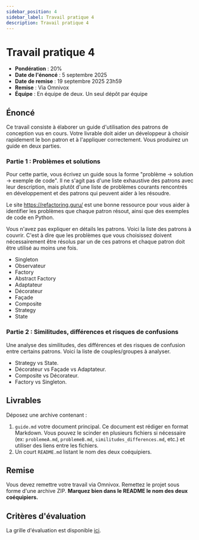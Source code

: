 ```yaml
---
sidebar_position: 4
sidebar_label: Travail pratique 4
description: Travail pratique 4
---
```


# Travail pratique 4

- **Pondération** : 20%
- **Date de l'énoncé** : 5 septembre 2025
- **Date de remise** : 19 septembre 2025 23h59
- **Remise** : Via Omnivox
- **Équipe** : En équipe de deux. Un seul dépôt par équipe

## Énoncé

Ce travail consiste à élaborer un guide d'utilisation des patrons de conception vus en
cours. Votre livrable doit aider un développeur à choisir rapidement le bon
patron et à l'appliquer correctement. Vous produirez un guide en deux parties.

### Partie 1 : Problèmes et solutions

Pour cette partie, vous écrivez un guide sous la forme "problème -> solution ->
exemple de code". Il ne s'agit pas d'une liste exhaustive des patrons avec leur
description, mais plutôt d'une liste de problèmes courants rencontrés en
développement et des patrons qui peuvent aider à les résoudre.

Le site https://refactoring.guru/ est une bonne ressource pour vous aider à identifier
les problèmes que chaque patron résout, ainsi que des exemples de code en Python.

Vous n'avez pas expliquer en détails les patrons. Voici la liste des patrons à
couvrir. C'est à dire que les problèmes que vous choisissez doivent
nécessairement être résolus par un de ces patrons et chaque patron doit être
utilisé au moins une fois.

- Singleton
- Observateur
- Factory
- Abstract Factory
- Adaptateur
- Décorateur
- Façade
- Composite
- Strategy
- State

### Partie 2 : Similitudes, différences et risques de confusions

Une analyse des similitudes, des différences et des risques de confusion entre
certains patrons.  Voici la liste de couples/groupes à analyser.

- Strategy vs State.
- Décorateur vs Façade vs Adaptateur.
- Composite vs Décorateur.
- Factory vs Singleton.

## Livrables

Déposez une archive contenant :

1. `guide.md` votre document principal. Ce document est rédiger en format
   Markdown. Vous pouvez le scinder en plusieurs fichiers si nécessaire (ex:
   `problemeA.md`, `problemeB.md`, `similitudes_differences.md`, etc.) et
   utiliser des liens entre les fichiers.
2. Un court `README.md` listant le nom des deux coéquipiers.


## Remise

Vous devez remettre votre travail via Omnivox. Remettez le projet sous forme d'une archive ZIP.
**Marquez bien dans le README le nom des deux coéquipiers.**

## Critères d'évaluation

La grille d'évaluation est disponible [ici](pathname:///evaluations/grille_tp4.pdf).